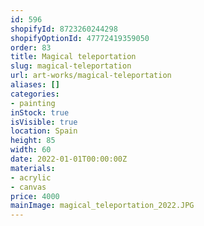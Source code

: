 ```yaml
---
id: 596
shopifyId: 8723260244298
shopifyOptionId: 47772419359050
order: 83
title: Magical teleportation
slug: magical-teleportation
url: art-works/magical-teleportation
aliases: []
categories:
- painting
inStock: true
isVisible: true
location: Spain
height: 85
width: 60
date: 2022-01-01T00:00:00Z
materials:
- acrylic
- canvas
price: 4000
mainImage: magical_teleportation_2022.JPG
---
```

